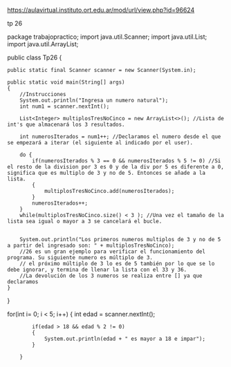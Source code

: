 https://aulavirtual.instituto.ort.edu.ar/mod/url/view.php?id=96624


tp 26

package trabajopractico;
import java.util.Scanner;
import java.util.List;
import java.util.ArrayList;

public class Tp26 {
	
	public static final Scanner scanner = new Scanner(System.in);
	
	public static void main(String[] args) 
	{
		//Instrucciones
		System.out.println("Ingresa un numero natural");
		int num1 = scanner.nextInt();
		
		List<Integer> multiplosTresNoCinco = new ArrayList<>(); //Lista de int's que almacenará los 3 resultados.
		
		int numerosIterados = num1++; //Declaramos el numero desde el que se empezará a iterar (el siguiente al indicado por el user).
		
		do {
			if(numerosIterados % 3 == 0 && numerosIterados % 5 != 0) //Si el resto de la division por 3 es 0 y de la div por 5 es diferente a 0, significa que es multiplo de 3 y no de 5. Entonces se añade a la lista.
			{
				multiplosTresNoCinco.add(numerosIterados);
			}
			numerosIterados++;			
		}
		while(multiplosTresNoCinco.size() < 3 ); //Una vez el tamaño de la lista sea igual o mayor a 3 se cancelará el bucle.
		
	
		System.out.println("Los primeros numeros multiplos de 3 y no de 5 a partir del ingresado son: " + multiplosTresNoCinco);
		//26 es un gran ejemplo para verificar el funcionamiento del programa. Su siguiente numero es múltiplo de 3. 
		// el próximo múltiplo de 3 lo es de 5 también por lo que se lo debe ignorar, y termina de llenar la lista con el 33 y 36.
		//La devolución de los 3 numeros se realiza entre [] ya que declaramos 
	}

}


<!-- TP 27 -->
for(int i= 0; i < 5; i++) 
		{
			int edad = scanner.nextInt();
			
			if(edad > 18 && edad % 2 != 0) 
			{
				System.out.println(edad + " es mayor a 18 e impar");
			}
			
		}
		